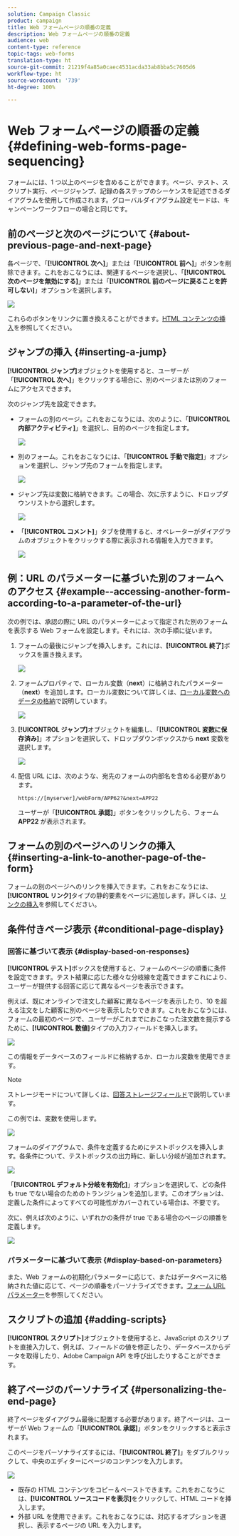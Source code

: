 ```yaml
---
solution: Campaign Classic
product: campaign
title: Web フォームページの順番の定義
description: Web フォームページの順番の定義
audience: web
content-type: reference
topic-tags: web-forms
translation-type: ht
source-git-commit: 21219f4a85a0caec4531acda33ab8bba5c7605d6
workflow-type: ht
source-wordcount: '739'
ht-degree: 100%

---
```



# Web フォームページの順番の定義{#defining-web-forms-page-sequencing}

フォームには、1 つ以上のページを含めることができます。ページ、テスト、スクリプト実行、ページジャンプ、記録の各ステップのシーケンスを記述できるダイアグラムを使用して作成されます。グローバルダイアグラム設定モードは、キャンペーンワークフローの場合と同じです。

## 前のページと次のページについて {#about-previous-page-and-next-page}

各ページで、「**[!UICONTROL 次へ]**」または「**[!UICONTROL 前へ]**」ボタンを削除できます。これをおこなうには、関連するページを選択し、「**[!UICONTROL 次のページを無効にする]**」または「**[!UICONTROL 前のページに戻ることを許可しない]**」オプションを選択します。

![](assets/s_ncs_admin_survey_no_next_page.png)

これらのボタンをリンクに置き換えることができます。[HTML コンテンツの挿入](../../web/using/static-elements-in-a-web-form.md#inserting-html-content)を参照してください。

## ジャンプの挿入 {#inserting-a-jump}

**[!UICONTROL ジャンプ]**&#x200B;オブジェクトを使用すると、ユーザーが「**[!UICONTROL 次へ]**」をクリックする場合に、別のページまたは別のフォームにアクセスできます。

次のジャンプ先を設定できます。

* フォームの別のページ。これをおこなうには、次のように、「**[!UICONTROL 内部アクティビティ]**」を選択し、目的のページを指定します。

   ![](assets/s_ncs_admin_jump_param1.png)

* 別のフォーム。これをおこなうには、「**[!UICONTROL 手動で指定]**」オプションを選択し、ジャンプ先のフォームを指定します。

   ![](assets/s_ncs_admin_jump_param2.png)

* ジャンプ先は変数に格納できます。この場合、次に示すように、ドロップダウンリストから選択します。

   ![](assets/s_ncs_admin_jump_param3.png)

* 「**[!UICONTROL コメント]**」タブを使用すると、オペレーターがダイアグラムのオブジェクトをクリックする際に表示される情報を入力できます。

   ![](assets/s_ncs_admin_survey_jump_comment.png)

## 例：URL のパラメーターに基づいた別のフォームへのアクセス {#example--accessing-another-form-according-to-a-parameter-of-the-url}

次の例では、承認の際に URL のパラメーターによって指定された別のフォームを表示する Web フォームを設定します。それには、次の手順に従います。

1. フォームの最後にジャンプを挿入します。これには、**[!UICONTROL 終了]**&#x200B;ボックスを置き換えます。

   ![](assets/s_ncs_admin_survey_jump_sample1.png)

1. フォームプロパティで、ローカル変数（**next**）に格納されたパラメーター（**next**）を追加します。ローカル変数について詳しくは、[ローカル変数へのデータの格納](../../web/using/web-forms-answers.md#storing-data-in-a-local-variable)で説明しています。

   ![](assets/s_ncs_admin_survey_jump_sample2.png)

1. **[!UICONTROL ジャンプ]**&#x200B;オブジェクトを編集し、「**[!UICONTROL 変数に保存済み]**」オプションを選択して、ドロップダウンボックスから **next** 変数を選択します。

   ![](assets/s_ncs_admin_survey_jump_sample3.png)

1. 配信 URL には、次のような、宛先のフォームの内部名を含める必要があります。

   ```
   https://[myserver]/webForm/APP62?&next=APP22
   ```

   ユーザーが「**[!UICONTROL 承認]**」ボタンをクリックしたら、フォーム **APP22** が表示されます。

## フォームの別のページへのリンクの挿入 {#inserting-a-link-to-another-page-of-the-form}

フォームの別のページへのリンクを挿入できます。これをおこなうには、**[!UICONTROL リンク]**&#x200B;タイプの静的要素をページに追加します。詳しくは、[リンクの挿入](../../web/using/static-elements-in-a-web-form.md#inserting-a-link)を参照してください。

## 条件付きページ表示 {#conditional-page-display}

### 回答に基づいて表示 {#display-based-on-responses}

**[!UICONTROL テスト]**&#x200B;ボックスを使用すると、フォームのページの順番に条件を設定できます。テスト結果に応じた様々な分岐線を定義できますこれにより、ユーザーが提供する回答に応じて異なるページを表示できます。

例えば、既にオンラインで注文した顧客に異なるページを表示したり、10 を超える注文をした顧客に別のページを表示したりできます。これをおこなうには、フォームの最初のページで、ユーザーがこれまでにおこなった注文数を提示するために、**[!UICONTROL 数値]**&#x200B;タイプの入力フィールドを挿入します。

![](assets/s_ncs_admin_survey_test_ex0.png)

この情報をデータベースのフィールドに格納するか、ローカル変数を使用できます。

>[!NOTE]
>
>ストレージモードについて詳しくは、[回答ストレージフィールド](../../web/using/web-forms-answers.md#response-storage-fields)で説明しています。

この例では、変数を使用します。

![](assets/s_ncs_admin_survey_test_ex1.png)

フォームのダイアグラムで、条件を定義するためにテストボックスを挿入します。各条件について、テストボックスの出力時に、新しい分岐が追加されます。

![](assets/s_ncs_admin_survey_test_ex2.png)

「**[!UICONTROL デフォルト分岐を有効化]**」オプションを選択して、どの条件も true でない場合のためのトランジションを追加します。このオプションは、定義した条件によってすべての可能性がカバーされている場合は、不要です。

次に、例えば次のように、いずれかの条件が true である場合のページの順番を定義します。

![](assets/s_ncs_admin_survey_test_ex3.png)

### パラメーターに基づいて表示 {#display-based-on-parameters}

また、Web フォームの初期化パラメーターに応じて、またはデータベースに格納された値に応じて、ページの順番をパーソナライズできます。[フォーム URL パラメーター](../../web/using/defining-web-forms-properties.md#form-url-parameters)を参照してください。

## スクリプトの追加 {#adding-scripts}

**[!UICONTROL スクリプト]**&#x200B;オブジェクトを使用すると、JavaScript のスクリプトを直接入力して、例えば、フィールドの値を修正したり、データベースからデータを取得したり、Adobe Campaign API を呼び出したりすることができます。

## 終了ページのパーソナライズ {#personalizing-the-end-page}

終了ページをダイアグラム最後に配置する必要があります。終了ページは、ユーザーが Web フォームの「**[!UICONTROL 承認]**」ボタンをクリックすると表示されます。

このページをパーソナライズするには、「**[!UICONTROL 終了]**」をダブルクリックして、中央のエディターにページのコンテンツを入力します。

![](assets/s_ncs_admin_survey_end_page_edit.png)

* 既存の HTML コンテンツをコピー＆ペーストできます。これをおこなうには、**[!UICONTROL ソースコードを表示]**&#x200B;をクリックして、HTML コードを挿入します。
* 外部 URL を使用できます。これをおこなうには、対応するオプションを選択し、表示するページの URL を入力します。

